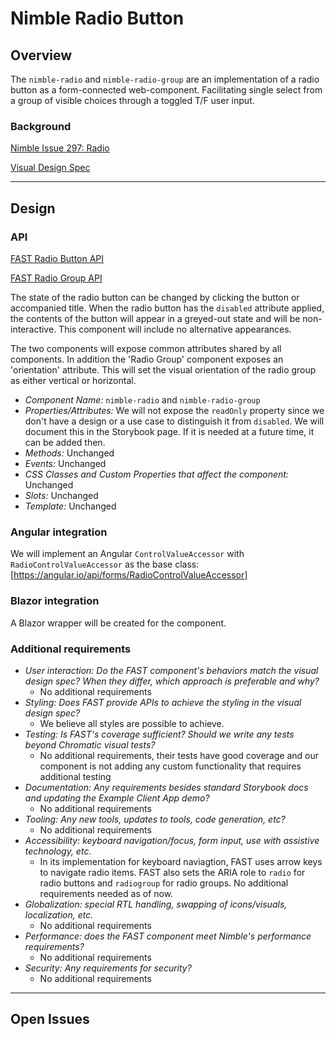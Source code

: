 # Nimble Radio Button

## Overview

The `nimble-radio` and `nimble-radio-group` are an implementation of a radio button as a form-connected web-component.
Facilitating single select from a group of visible choices through a toggled T/F user input.

### Background

[Nimble Issue 297: Radio](https://github.com/ni/nimble/issues/297)

[Visual Design Spec](https://xd.adobe.com/view/33ffad4a-eb2c-4241-b8c5-ebfff1faf6f6-66ac/screen/3698340b-8162-4e5d-bf7a-20194612b3a7)

---

## Design

### API

[FAST Radio Button API](https://github.com/microsoft/fast/blob/7934089e4b161ea5a14da817ef2439c0fb47786b/packages/web-components/fast-foundation/src/radio/radio.spec.md)

[FAST Radio Group API](https://github.com/microsoft/fast/blob/7934089e4b161ea5a14da817ef2439c0fb47786b/packages/web-components/fast-foundation/src/radio-group/radio-group.spec.md)

The state of the radio button can be changed by clicking the button or accompanied title. When the radio button has the `disabled` attribute applied, the contents of the button will appear in a greyed-out state and will be non-interactive. This component will include no alternative appearances.

The two components will expose common attributes shared by all components. In addition the 'Radio Group' component exposes an 'orientation' attribute. This will set the visual orientation of the radio group as either vertical or horizontal.

-   _Component Name:_ `nimble-radio` and `nimble-radio-group`
-   _Properties/Attributes:_ We will not expose the `readOnly` property since we don't have a design or a use case to distinguish it from `disabled`. We will document this in the Storybook page. If it is needed at a future time, it can be added then.
-   _Methods:_ Unchanged
-   _Events:_ Unchanged
-   _CSS Classes and Custom Properties that affect the component:_ Unchanged
-   _Slots:_ Unchanged
-   _Template:_ Unchanged

### Angular integration

We will implement an Angular `ControlValueAccessor` with `RadioControlValueAccessor` as the base class: [https://angular.io/api/forms/RadioControlValueAccessor]

### Blazor integration

A Blazor wrapper will be created for the component.

### Additional requirements

-   _User interaction: Do the FAST component's behaviors match the visual design spec? When they differ, which approach is preferable and why?_
    -   No additional requirements
-   _Styling: Does FAST provide APIs to achieve the styling in the visual design spec?_
    -   We believe all styles are possible to achieve.
-   _Testing: Is FAST's coverage sufficient? Should we write any tests beyond Chromatic visual tests?_
    -   No additional requirements, their tests have good coverage and our component is not adding any custom functionality that requires additional testing
-   _Documentation: Any requirements besides standard Storybook docs and updating the Example Client App demo?_
    -   No additional requirements
-   _Tooling: Any new tools, updates to tools, code generation, etc?_
    -   No additional requirements
-   _Accessibility: keyboard navigation/focus, form input, use with assistive technology, etc._
    -   In its implementation for keyboard naviagtion, FAST uses arrow keys to navigate radio items. FAST also sets the ARIA role to `radio` for radio buttons and `radiogroup` for radio groups. No additional requirements needed as of now.
-   _Globalization: special RTL handling, swapping of icons/visuals, localization, etc._
    -   No additional requirements
-   _Performance: does the FAST component meet Nimble's performance requirements?_
    -   No additional requirements
-   _Security: Any requirements for security?_
    -   No additional requirements

---

## Open Issues
